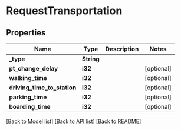 # RequestTransportation

## Properties
Name | Type | Description | Notes
------------ | ------------- | ------------- | -------------
**_type** | **String** |  | 
**pt_change_delay** | **i32** |  | [optional] 
**walking_time** | **i32** |  | [optional] 
**driving_time_to_station** | **i32** |  | [optional] 
**parking_time** | **i32** |  | [optional] 
**boarding_time** | **i32** |  | [optional] 

[[Back to Model list]](../README.md#documentation-for-models) [[Back to API list]](../README.md#documentation-for-api-endpoints) [[Back to README]](../README.md)


